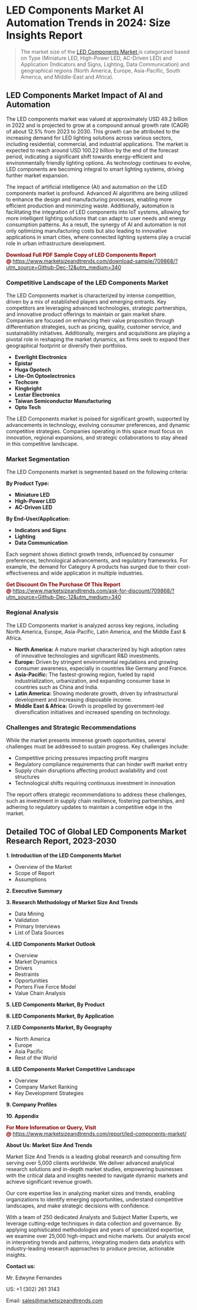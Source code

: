 <H1>LED Components Market AI Automation Trends in 2024: Size Insights Report</H1><blockquote><p>The market size of the <a href="https://www.marketsizeandtrends.com/download-sample/709868/?utm_source=Github-Dec-12&amp;utm_medium=340" target="_blank">LED Components Market </a>is categorized based on Type (Miniature LED, High-Power LED, AC-Driven LED) and Application (Indicators and Signs, Lighting, Data Communication) and geographical regions (North America, Europe, Asia-Pacific, South America, and Middle-East and Africa).</p></blockquote><p><h2>LED Components Market Impact of AI and Automation</h2><p>The LED components market was valued at approximately USD 49.2 billion in 2022 and is projected to grow at a compound annual growth rate (CAGR) of about 12.5% from 2023 to 2030. This growth can be attributed to the increasing demand for LED lighting solutions across various sectors, including residential, commercial, and industrial applications. The market is expected to reach around USD 100.22 billion by the end of the forecast period, indicating a significant shift towards energy-efficient and environmentally friendly lighting options. As technology continues to evolve, LED components are becoming integral to smart lighting systems, driving further market expansion.</p><p>The impact of artificial intelligence (AI) and automation on the LED components market is profound. Advanced AI algorithms are being utilized to enhance the design and manufacturing processes, enabling more efficient production and minimizing waste. Additionally, automation is facilitating the integration of LED components into IoT systems, allowing for more intelligent lighting solutions that can adapt to user needs and energy consumption patterns. As a result, the synergy of AI and automation is not only optimizing manufacturing costs but also leading to innovative applications in smart cities, where connected lighting systems play a crucial role in urban infrastructure development.</p></p><p><strong><span style="color: #800000;">Download Full PDF Sample Copy of LED Components Report @</span>&nbsp;</strong><a href="https://www.marketsizeandtrends.com/download-sample/709868/?utm_source=Github-Dec-12&amp;utm_medium=340">https://www.marketsizeandtrends.com/download-sample/709868/?utm_source=Github-Dec-12&amp;utm_medium=340</a></p><h3>Competitive Landscape of the LED Components Market</h3><p>The LED Components market is characterized by intense competition, driven by a mix of established players and emerging entrants. Key competitors are leveraging advanced technologies, strategic partnerships, and innovative product offerings to maintain or gain market share. Companies are focused on enhancing their value proposition through differentiation strategies, such as pricing, quality, customer service, and sustainability initiatives. Additionally, mergers and acquisitions are playing a pivotal role in reshaping the market dynamics, as firms seek to expand their geographical footprint or diversify their portfolios.</p><p><strong><p><ul><li>Everlight Electronics </li><li> Epistar </li><li> Huga Opotech </li><li> Lite-On Optoelectronics </li><li> Techcore </li><li> Kingbright </li><li> Lextar Electronics </li><li> Taiwan Semiconductor Manufacturing </li><li> Opto Tech</p></li></ul></p></strong></p><p>The LED Components market is poised for significant growth, supported by advancements in technology, evolving consumer preferences, and dynamic competitive strategies. Companies operating in this space must focus on innovation, regional expansions, and strategic collaborations to stay ahead in this competitive landscape.</p><h3>Market Segmentation</h3><p>The LED Components market is segmented based on the following criteria:</p><p><strong>By Product Type:</strong></p><p><strong><p><ul><li>Miniature LED </li><li> High-Power LED </li><li> AC-Driven LED</p></li></ul></p></strong></p><p><strong>By End-User/Application:</strong></p><p><strong><p><ul><li>Indicators and Signs </li><li> Lighting </li><li> Data Communication</p></li></ul></p></strong></p><p>Each segment shows distinct growth trends, influenced by consumer preferences, technological advancements, and regulatory frameworks. For example, the demand for Category A products has surged due to their cost-effectiveness and wide application in multiple industries.</p><p><strong><span style="color: #800000;">Get Discount On The Purchase Of This Report @&nbsp;</span></strong><a href="https://www.marketsizeandtrends.com/ask-for-discount/709868/?utm_source=Github-Dec-12&amp;utm_medium=340">https://www.marketsizeandtrends.com/ask-for-discount/709868/?utm_source=Github-Dec-12&amp;utm_medium=340</a></p><h3>Regional Analysis</h3><p>The LED Components market is analyzed across key regions, including North America, Europe, Asia-Pacific, Latin America, and the Middle East &amp; Africa.</p><ul><li><strong>North America:</strong> A mature market characterized by high adoption rates of innovative technologies and significant R&amp;D investments.</li><li><strong>Europe:</strong> Driven by stringent environmental regulations and growing consumer awareness, especially in countries like Germany and France.</li><li><strong>Asia-Pacific:</strong> The fastest-growing region, fueled by rapid industrialization, urbanization, and expanding consumer base in countries such as China and India.</li><li><strong>Latin America:</strong> Showing moderate growth, driven by infrastructural development and increasing disposable income.</li><li><strong>Middle East &amp; Africa:</strong> Growth is propelled by government-led diversification initiatives and increased spending on technology.</li></ul><h3>Challenges and Strategic Recommendations</h3><p>While the market presents immense growth opportunities, several challenges must be addressed to sustain progress. Key challenges include:</p><ul><li>Competitive pricing pressures impacting profit margins</li><li>Regulatory compliance requirements that can hinder swift market entry</li><li>Supply chain disruptions affecting product availability and cost structures</li><li>Technological shifts requiring continuous investment in innovation</li></ul><p>The report offers strategic recommendations to address these challenges, such as investment in supply chain resilience, fostering partnerships, and adhering to regulatory updates to maintain a competitive edge in the market.</p><h2>Detailed TOC of Global LED Components Market Research Report, 2023-2030</h2><p><strong>1. Introduction of the LED Components Market</strong></p><ul><li>Overview of the Market</li><li>Scope of Report</li><li>Assumptions&nbsp;</li></ul><p><strong>2. Executive Summary</strong></p><p><strong>3. Research Methodology of <strong>Market Size And Trends</strong></strong></p><ul><li>Data Mining</li><li>Validation</li><li>Primary Interviews</li><li>List of Data Sources&nbsp;</li></ul><p><strong>4. LED Components Market Outlook</strong></p><ul><li>Overview</li><li>Market Dynamics</li><li>Drivers</li><li>Restraints</li><li>Opportunities</li><li>Porters Five Force Model</li><li>Value Chain Analysis&nbsp;</li></ul><p><strong>5. LED Components Market, By Product</strong></p><p><strong>6. LED Components Market, By Application</strong></p><p><strong>7. LED Components Market, By Geography</strong></p><ul><li>North America</li><li>Europe</li><li>Asia Pacific</li><li>Rest of the World&nbsp;</li></ul><p><strong>8. LED Components Market Competitive Landscape</strong></p><ul><li>Overview</li><li>Company Market Ranking</li><li>Key Development Strategies&nbsp;</li></ul><p><strong>9. Company Profiles</strong></p><p><strong>10. Appendix</strong></p><p><strong><span style="color: #800000;">For More Information or Query, Visit @&nbsp;</span></strong><a href="https://www.marketsizeandtrends.com/report/led-components-market/">https://www.marketsizeandtrends.com/report/led-components-market/</a></p><p></p><p><strong>About Us:&nbsp;Market Size And Trends</strong></p><p>Market Size And Trends&nbsp;is a leading global research and consulting firm serving over 5,000 clients worldwide. We deliver advanced analytical research solutions and in-depth market studies, empowering businesses with the critical data and insights needed to navigate dynamic markets and achieve significant revenue growth.</p><p>Our core expertise lies in analyzing market sizes and trends, enabling organizations to identify emerging opportunities, understand competitive landscapes, and make strategic decisions with confidence.</p><p>With a team of 250 dedicated Analysts and Subject Matter Experts, we leverage cutting-edge techniques in data collection and governance. By applying sophisticated methodologies and years of specialized expertise, we examine over 25,000 high-impact and niche markets. Our analysts excel in interpreting trends and patterns, integrating modern data analytics with industry-leading research approaches to produce precise, actionable insights.</p><p><strong>Contact us:</strong></p><p>Mr. Edwyne Fernandes</p><p>US: +1 (302) 261 3143</p><p>Email: <a href="mailto:sales@marketsizeandtrends.com">sales@marketsizeandtrends.com</a>&nbsp;</p>

